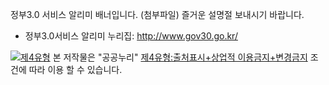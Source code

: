정부3.0 서비스 알리미 배너입니다. (첨부파일)
즐거운 설명절 보내시기 바랍니다.

- 정부3.0서비스 알리미 누리집: <http://www.gov30.go.kr/>

[![제4유형](http://www.kogl.or.kr/open/web/images/images_2014/codetype/new_img_opentype04.png)](http://www.kogl.or.kr/info/licenseType4.do)
본 저작물은 "공공누리" [제4유형:출처표시+상업적 이용금지+변경금지](http://www.kogl.or.kr/info/licenseType4.do) 조건에 따라 이용 할 수 있습니다.